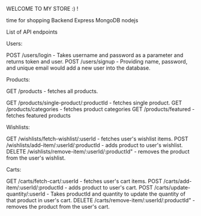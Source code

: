WELCOME TO MY STORE :) !


time for shopping Backend
Express
MongoDB
nodejs


List of API endpoints

Users:

POST /users/login - Takes username and password as a parameter and returns token and user.
POST /users/signup - Providing name, password, and unique email would add a new user into the database.

Products:

GET /products - fetches all products.

GET /products/single-product/:productId - fetches 
single product.
GET /products/categories - fetches product categories
GET /products/featured - fetches featured products

Wishlists:

GET /wishlists/fetch-wishlist/:userId - fetches user's wishlist items.
POST /wishlists/add-item/:userId/:productId - adds product to user's wishlist.
DELETE /wishlists/remove-item/:userId/:productId" - removes the product from the user's wishlist.

Carts:

GET /carts/fetch-cart/:userId - fetches user's cart items.
POST /carts/add-item/:userId/:productId - adds product to user's cart.
POST /carts/update-quantity/:userId - Takes productId and quantity to update the quantity of that product in user's cart.
DELETE /carts/remove-item/:userId/:productId" - removes the product from the user's cart.